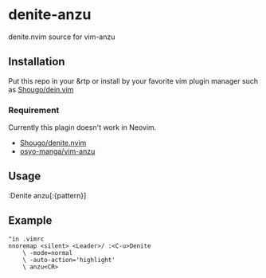 # denite-anzu
denite.nvim source for vim-anzu

## Installation
Put this repo in your &rtp or install by your favorite vim plugin manager such as [Shougo/dein.vim](http://github.com/Shougo/dein.vim)

### Requirement
Currently this plagin doesn't work in Neovim.
- [Shougo/denite.nvim](http://github.com/Shougo/denite.nvim)
- [osyo-manga/vim-anzu](http://github.com/osyo-manga/vim-anzu)

## Usage
:Denite anzu[:{pattern}]

## Example

```
"in .vimrc
nnoremap <silent> <Leader>/ :<C-u>Denite
    \ -mode=normal
    \ -auto-action='highlight'
    \ anzu<CR>
```

